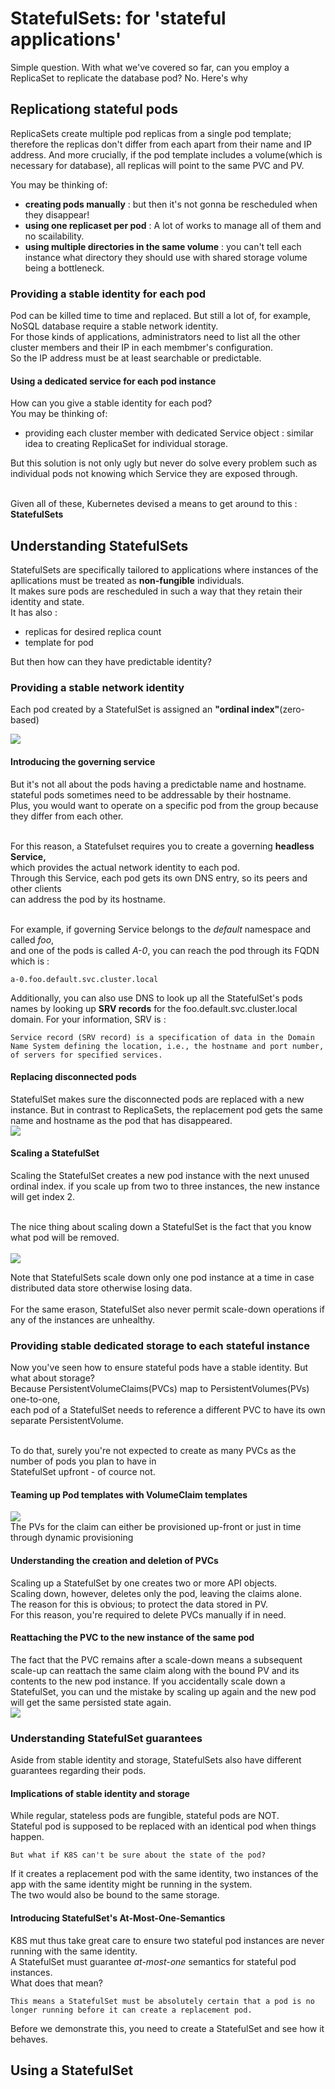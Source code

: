 # StatefulSets: for 'stateful applications' 
Simple question. With what we've covered so far, can you employ a ReplicaSet to replicate the database pod? No. Here's why

## Replicationg stateful pods
ReplicaSets create multiple pod replicas from a single pod template; therefore the replicas don't differ from each apart from their name and IP address.
And more crucially, if the pod template includes a volume(which is necessary for database), all replicas will point to the same PVC and PV. 

You may be thinking of:
- **creating pods manually** : but then it's not gonna be rescheduled when they disappear!
- **using one replicaset per pod** : A lot of works to manage all of them and no scailability. 
- **using multiple directories in the same volume** : you can't tell each instance what directory they should use with shared storage volume being a bottleneck.

### Providing a stable identity for each pod
Pod can be killed time to time and replaced. But still a lot of, for example, NoSQL database require a stable network identity.<br>
For those kinds of applications, administrators need to list all the other cluster members and their IP in each membmer's configuration.<br>
So the IP address must be at least searchable or predictable. <br>

#### Using a dedicated service for each pod instance
How can you give a stable identity for each pod?<br>
You may be thinking of:
- providing each cluster member with dedicated Service object : similar idea to creating ReplicaSet for individual storage. 

But this solution is not only ugly but never do solve every problem such as individual pods not knowing which Service they are exposed through.<br><br>

Given all of these, Kubernetes devised a means to get around to this : **StatefulSets**

## Understanding StatefulSets
StatefulSets are specifically tailored to applications where instances of the apllications must be treated as **non-fungible** individuals.<br>
It makes sure pods are rescheduled in such a way that they retain their identity and state.<br>
It has also :
- replicas for desired replica count 
- template for pod

But then how can they have predictable identity? 

### Providing a stable network identity
Each pod created by a StatefulSet is assigned an **"ordinal index"**(zero-based)<br>

<img src="predictableName.png"><br>

#### Introducing the governing service
But it's not all about the pods having a predictable name and hostname.<br>
stateful pods sometimes need to be addressable by their hostname. <br>
Plus, you would want to operate on a specific pod from the group because<br>
they differ from each other.<br><br>

For this reason, a Statefulset requires you to create a governing **headless Service,**<br>
which provides the actual network identity to each pod.<br>
Through this Service, each pod gets its own DNS entry, so its peers and other clients<br>
can address the pod by its hostname.<br><br>

For example, if governing Service belongs to the *default* namespace and called *foo*,<br>
and one of the pods is called *A-0*, you can reach the pod through its FQDN which is :

    a-0.foo.default.svc.cluster.local

Additionally, you can also use DNS to look up all the StatefulSet's pods names by looking up **SRV records** for the foo.default.svc.cluster.local domain. For your information, SRV is :

    Service record (SRV record) is a specification of data in the Domain Name System defining the location, i.e., the hostname and port number, of servers for specified services.


#### Replacing disconnected pods
StatefulSet makes sure the disconnected pods are replaced with a new instance. But in contrast to ReplicaSets, the replacement pod gets the same name and hostname as the pod that has disappeared. <br>
<img src="replacement.png"><br>


#### Scaling a StatefulSet
Scaling the StatefulSet creates a new pod instance with the next unused ordinal index. if you scale up from two to three instances, the new instance will get index 2.<br><br>

The nice thing about scaling down a StatefulSet is the fact that you know what pod will be removed. <br><br>
<img src="scaledown.png"><br>

Note that StatefulSets scale down only one pod instance at a time in case distributed data store otherwise losing data. <br><br>
For the same erason, StatefulSet also never permit scale-down operations if any of the instances are unhealthy.

### Providing stable dedicated storage to each stateful instance
Now you've seen how to ensure stateful pods have a stable identity. But what about storage?<br>
Because PersistentVolumeClaims(PVCs) map to PersistentVolumes(PVs) one-to-one,<br>
each pod of a StatefulSet needs to reference a different PVC to have its own separate PersistentVolume.<br><br>

To do that, surely you're not expected to create as many PVCs as the number of pods you plan to have in<br>
StatefulSet upfront - of cource not. 

#### Teaming up Pod templates with VolumeClaim templates
<img src="VolumeClaimTemplates.png"><br>
The PVs for the claim can either be provisioned up-front or just in time through dynamic provisioning

#### Understanding the creation and deletion of PVCs
Scaling up a StatefulSet by one creates two or more API objects.<br>
Scaling down, however, deletes only the pod, leaving the claims alone.<br>
The reason for this is obvious; to protect the data stored in PV.<br>
For this reason, you're required to delete PVCs manually if in need.

#### Reattaching the PVC to the new instance of the same pod
The fact that the PVC remains after a scale-down means a subsequent scale-up can reattach the same claim along with the bound PV and its contents to the new pod instance. If you accidentally scale down a StatefulSet, you can und the mistake by scaling up again and the new pod will get the same persisted state again. <br>
<img src="Reattachment.png"><br>

### Understanding StatefulSet guarantees
Aside from stable identity and storage, StatefulSets also have different guarantees regarding their pods. 

#### Implications of stable identity and storage
While regular, stateless pods are fungible, stateful pods are NOT.<br>
Stateful pod is supposed to be replaced with an identical pod when things happen.<br>

    But what if K8S can't be sure about the state of the pod?

If it creates a replacement pod with the same identity, two instances of the app with the same identity might be running in the system.<br>
The two would also be bound to the same storage.

#### Introducing StatefulSet's At-Most-One-Semantics
K8S mut thus take great care to ensure two stateful pod instances are never running with the same identity.<br>
A StatefulSet must guarantee *at-most-one* semantics for stateful pod instances.<br>
What does that mean? 

    This means a StatefulSet must be absolutely certain that a pod is no longer running before it can create a replacement pod. 

Before we demonstrate this, you need to create a StatefulSet and see how it behaves. 

## Using a StatefulSet